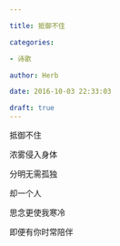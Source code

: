 ```yaml
---

title: 抵御不住

categories:

- 诗歌

author: Herb

date: 2016-10-03 22:33:03

draft: true
---
```


抵御不住

浓雾侵入身体

分明无需孤独

却一个人

思念更使我寒冷

即便有你时常陪伴